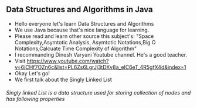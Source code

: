 ## Data Structures and Algorithms in Java
- Hello everyone let's learn Data Structures and Algorithms 
- We use Java because that's nice language for learning.
- Please read and learn other source this subject's: "Space Complexity,Asymtotic Analysis, Asymtotic Notations,Big O Notations,Calcuate Time Complexity of Algorithm"
- I recommanding Dinesh Varyani Youtube channel. He's a good teacher.
- Visit https://www.youtube.com/watch?v=6iCHf7OZn6c&list=PL6Zs6LgrJj3tDXv8a_elC6eT_4R5gfX4d&index=1
- Okay Let's go!
- We first talk about the Singly Linked List 
###### Singly linked List is a data structure used for storing collection of nodes and has following properties